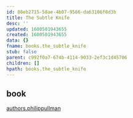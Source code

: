 ```yaml
---
id: 08eb2715-58ae-4b07-9566-da63106f8d3b
title: The Subtle Knife
desc: ''
updated: 1600501943655
created: 1600501943655
data: {}
fname: books.the_subtle_knife
stub: false
parent: c992f0a7-674b-4114-9033-2ef3c1d45706
children: []
hpath: books.the_subtle_knife
---
```

## book

[authors.philippullman](f9771688-905a-42b4-94d2-93852ba80974)
